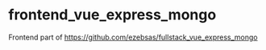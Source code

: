 # frontend_vue_express_mongo
Frontend part of  https://github.com/ezebsas/fullstack_vue_express_mongo
